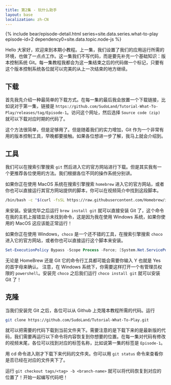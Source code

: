 ```yaml
---
title: 第2集 - 玩什么助手
layout: base
localization: zh-CN
---
```


{% include bear/episode-detail.html
    series=site.data.series.what-to-play
    episode-id=2
    dependency0=site.data.topic.node-js
%}

Hello 大家好，欢迎来到本期小教程。上一集，我们设置了我们的应用运行所需的环境，也做了一点点工作。这一集我们不写代码，而是要先补充一个基础知识：版本控制系统 Git。每一集教程我都会为这一集结束之后的代码做一个标记，只要有这个版本控制系统各位就可以完美的从上一次结束的地方继续。

## 下载

首先我先介绍一种最简单的下载方式。在每一集的最后我会放置一个下载链接，比如说对于第一集，链接是 `https://github.com/SudoLand/Tutorial-What-To-Play/releases/tag/Episode-1`。访问这个网址，然后选择 `Source code (zip)` 就可以下载对应时期的代码了。

这个方法很简单，但是足够用了。但是随着我们的实力增加，Git 作为一个非常有用的版本控制工具，早晚都要接触。如果各位想进一步了解，我马上就会介绍到。

## 工具

我们可以在搜索引擎搜索 `git` 然后进入它的官方网站进行下载。但是其实我有一个更推荐各位使用的方法。我们根据各位不同的操作系统分别讲。

如果你正在使用 MacOS 系统在搜索引擎搜索 `homebrew` 进入它的官方网站，或者你也可以直接运行其官方网站提供的脚本，你可以在视频简介中找到这段脚本。

```sh
/bin/bash -c "$(curl -fsSL https://raw.githubusercontent.com/Homebrew/install/master/install.sh)"
```

来安装。安装完毕之后运行 `brew install git` 就可以直接安装 Git 了，这个命令在我的主机上报错显示未找到命令，这是因为我在使用 Windows 系统，如果你使用的 MacOS 这应该能正常运行！

如果你正在使用 Windows，`choco` 是一个还不错的工具，在搜索引擎搜索 `choco` 进入它的官方网站，或者你也可以直接运行这个脚本来安装。

```powershell
Set-ExecutionPolicy Bypass -Scope Process -Force; [System.Net.ServicePointManager]::SecurityProtocol = [System.Net.ServicePointManager]::SecurityProtocol -bor 3072; iex ((New-Object System.Net.WebClient).DownloadString('https://chocolatey.org/install.ps1'))
```

无论是 HomeBrew 还是 Git 它的命令行工具都可能会需要你输入 Y 也就是 Yes 的首字母来确认。
注意，在 Windows 系统下，你需要这样打开一个有管理员权限的 `powershell`。安装完 `choco` 之后我们运行 `choco install git` 就可以安装 Git 了！

## 克隆

当我们安装完 Git 之后，各位可以从 Github 上克隆本教程所需的代码。运行

```sh
git clone https://github.com/SudoLand/Tutorial-What-To-Play.git
```

就可以把需要的代码下载到当前文件夹下。需要注意的是下载下来的是最新版的代码，我们需要再运行以下命令将内容恢复到你想要的位置。在每一集对代码有修改的视频末尾，各位可以找到对应的标签名称，比如说第一集的标签是 `Episode-1`。

用 cd 命令进入刚才下载下来代码的文件夹。你可以用 `git status` 命令来查看你是否已经在对应的文件夹下了。

运行 `git checkout tags/<tag> -b <branch-name>` 就可以将代码恢复到对应的位置了！开始一起编写代码吧！